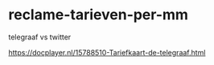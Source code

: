 # reclame-tarieven-per-mm

telegraaf vs twitter

https://docplayer.nl/15788510-Tariefkaart-de-telegraaf.html
